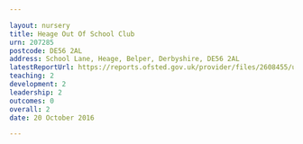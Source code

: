 ```yaml
---

layout: nursery
title: Heage Out Of School Club
urn: 207285
postcode: DE56 2AL
address: School Lane, Heage, Belper, Derbyshire, DE56 2AL
latestReportUrl: https://reports.ofsted.gov.uk/provider/files/2608455/urn/207285.pdf
teaching: 2
development: 2
leadership: 2
outcomes: 0
overall: 2
date: 20 October 2016

---
```

